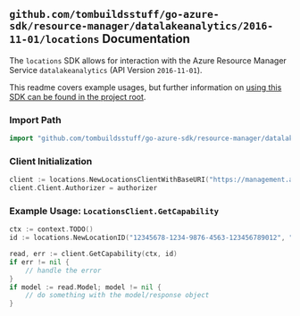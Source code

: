 
## `github.com/tombuildsstuff/go-azure-sdk/resource-manager/datalakeanalytics/2016-11-01/locations` Documentation

The `locations` SDK allows for interaction with the Azure Resource Manager Service `datalakeanalytics` (API Version `2016-11-01`).

This readme covers example usages, but further information on [using this SDK can be found in the project root](https://github.com/tombuildsstuff/go-azure-sdk/tree/main/docs).

### Import Path

```go
import "github.com/tombuildsstuff/go-azure-sdk/resource-manager/datalakeanalytics/2016-11-01/locations"
```


### Client Initialization

```go
client := locations.NewLocationsClientWithBaseURI("https://management.azure.com")
client.Client.Authorizer = authorizer
```


### Example Usage: `LocationsClient.GetCapability`

```go
ctx := context.TODO()
id := locations.NewLocationID("12345678-1234-9876-4563-123456789012", "locationValue")

read, err := client.GetCapability(ctx, id)
if err != nil {
	// handle the error
}
if model := read.Model; model != nil {
	// do something with the model/response object
}
```

